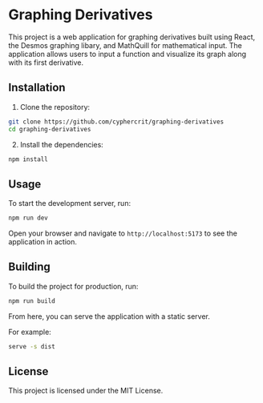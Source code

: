 # Graphing Derivatives

This project is a web application for graphing derivatives built using React, the Desmos graphing libary, and MathQuill for mathematical input. The application allows users to input a function and visualize its graph along with its first derivative.

## Installation

1. Clone the repository:
```sh
git clone https://github.com/cyphercrit/graphing-derivatives
cd graphing-derivatives
```

2. Install the dependencies:
```sh
npm install
```

## Usage
To start the development server, run:
```sh
npm run dev
```
Open your browser and navigate to `http://localhost:5173` to see the application in action.

## Building
To build the project for production, run:
```sh
npm run build
```
From here, you can serve the application with a static server.

For example:
```sh
serve -s dist
```

## License
This project is licensed under the MIT License.


